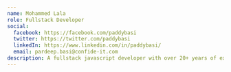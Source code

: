 ```yaml
---
name: Mohammed Lala
role: Fullstack Developer
social:
  facebook: https://facebook.com/paddybasi
  twitter: https://twitter.com/paddybasi
  linkedIn: https://www.linkedin.com/in/paddybasi/
  email: pardeep.basi@confide-it.com
description: A fullstack javascript developer with over 20+ years of experience within the field.
---
```

